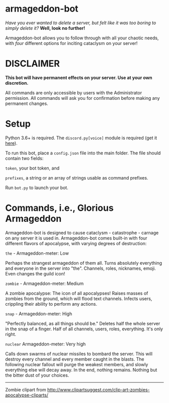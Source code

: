 # armageddon-bot

*Have you ever wanted to delete a server, but felt like it was too boring to simply delete it?* **Well, look no further!**

Armageddon-bot allows you to follow through with all your chaotic needs, with *four* different options for inciting cataclysm on your server! 

# DISCLAIMER

**This bot will have permanent effects on your server. Use at your own discretion.**

All commands are only accessible by users with the Administrator permission. All commands will ask you for confirmation before making any permanent changes.

# Setup

Python 3.6+ is required. The `discord.py[voice]` module is required (get it [here](https://discordpy.readthedocs.io/en/latest/intro.html#installing)).

To run this bot, place a `config.json` file into the main folder. The file should contain two fields: 

`token`, your bot token, and 

`prefixes`, a string or an array of strings usable as command prefixes.

Run `bot.py` to launch your bot.

# Commands, i.e., Glorious Armageddon

Armageddon-bot is designed to cause cataclysm - catastrophe - carnage on any server it is used in. Armageddon-bot comes built-in with four different flavors of apocalypse, with varying degrees of destruction:

`the` - Armageddon-meter: Low

Perhaps the strangest armageddon of them all. Turns absolutely everything and everyone in the server into "the". Channels, roles, nicknames, emoji. Even changes the guild icon!

`zombie` - Armageddon-meter: Medium

A zombie apocalypse: The icon of all apocalypses! Raises masses of zombies from the ground, which will flood text channels. Infects users, crippling their ability to perform any actions.

`snap` - Armageddon-meter: High

"Perfectly balanced, as all things should be." Deletes half the whole server in the snap of a finger. Half of all channels, users, roles, everything. It's only right.

`nuclear` Armageddon-meter: Very high

Calls down swarms of nuclear missiles to bombard the server. This will destroy every channel and every member caught in the blasts. The following nuclear fallout will purge the weakest members, and slowly everything else will decay away. In the end, nothing remains. Nothing but the bitter dust of your choices.

---

Zombie clipart from http://www.clipartsuggest.com/clip-art-zombies-apocalypse-cliparts/